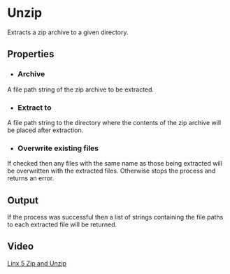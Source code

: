 # Unzip

Extracts a zip archive to a given directory.

## Properties

- ### Archive
A file path string of the zip archive to be extracted.

- ### Extract to
A file path string to the directory where the contents of the zip archive will be placed after extraction.

- ### Overwrite existing files
If checked then any files with the same name as those being extracted will be overwritten with the extracted files. Otherwise stops the process and returns an error.


## Output
If the process was successful then a list of strings containing the file paths to each extracted file will be returned.

## Video
[Linx 5 Zip and Unzip ](https://www.youtube.com/watch?v=pMYJoSWFUhk)